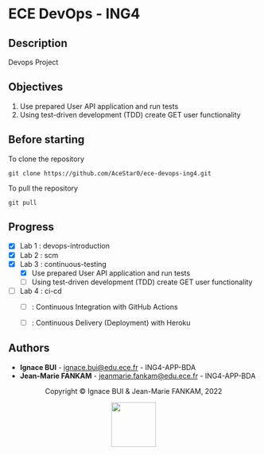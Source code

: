 # ECE DevOps - ING4

## Description

Devops Project 

## Objectives

1. Use prepared User API application and run tests
2. Using test-driven development (TDD) create GET user functionality

## Before starting

To clone the repository
```
git clone https://github.com/AceStar0/ece-devops-ing4.git
```

To pull the repository
```
git pull
```

## Progress

- [X] Lab 1 : devops-introduction
- [X] Lab 2 : scm
- [X] Lab 3 : continuous-testing
  - [X] Use prepared User API application and run tests
  - [ ] Using test-driven development (TDD) create GET user functionality
- [ ] Lab 4 : ci-cd  
  - [ ] : Continuous Integration with GitHub Actions
  - [ ] : Continuous Delivery (Deployment) with Heroku


## Authors
- **Ignace BUI** - <ignace.bui@edu.ece.fr> - ING4-APP-BDA
- **Jean-Marie FANKAM** - <jeanmarie.fankam@edu.ece.fr> - ING4-APP-BDA

<footer>
  <center>
    <p>
    Copyright © Ignace BUI &  Jean-Marie FANKAM, 2022
    </p>
    <img src="https://ecole.ece.fr/wp-content/uploads/sites/3/2021/11/ECE_LOGO_2021_web1-1.jpg.webp" height=90">
  </center>
</footer>
